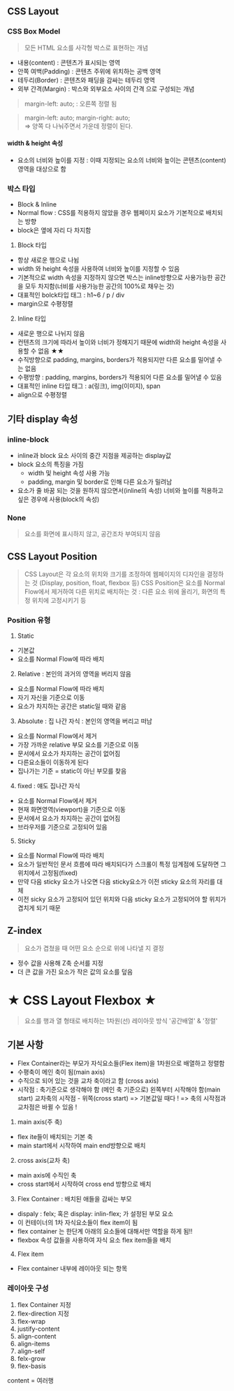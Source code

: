 ## CSS Layout
### CSS Box Model
> 모든 HTML 요소를 사각형 박스로 표현하는 개념
- 내용(content) : 콘텐츠가 표시되는 영역
- 안쪽 여백(Padding) : 콘텐츠 주위에 위치하는 공백 영역
- 테두리(Border) : 콘텐츠와 패딩을 감싸는 테두리 영역
- 외부 간격(Margin) : 박스와 외부요소 사이의 간격
    으로 구성되는 개념


> margin-left: auto; : 오른쪽 정렬 됨    

> margin-left: auto;
  margin-right: auto;  
     => 양쪽 다 나눠주면서 가운데 정렬이 된다. 


#### width & height 속성
- 요소의 너비와 높이를 지정 : 이때 지정되는 요소의 너비와 높이는 콘텐츠(content) 영역을 대상으로 함

### 박스 타입
- Block & Inline
- Normal flow 
 : CSS를 적용하지 않았을 경우 웹페이지 요소가 기본적으로 배치되는 방향
- block은 옆에 자리 다 차지함

1. Block 타입
- 항상 새로운 행으로 나뉨
- width 와 height 속성을 사용하여 너비와 높이를 지정할 수 있음
- 기본적으로 width 속성을 지정하지 않으면 박스는 inline방향으로 사용가능한 공간을
  모두 차지함(너비를 사용가능한 공간의 100%로 채우는 것)
- 대표적인 bolck타입 태그 : h1~6 / p / div
- margin으로 수평정렬

2. Inline 타입
- 새로운 행으로 나뉘지 않음
- 컨텐츠의 크기에 따라서 높이와 너비가 정해지기 때문에 width와 height 속성을 사용할 수 없음 ★★
- 수직방향으로 padding, margins, borders가 적용되지만 
  다른 요소를 밀어낼 수는 없음
- 수평방향 : padding,  margins, borders가 적용되어
  다른 요소를 밀어낼 수 있음
- 대표적인 inline 타입 태그 : a(링크), img(이미지), span
- align으로 수평정렬


## 기타 display 속성
### inline-block
- inline과 block 요소 사이의 중간 지점을 제공하는 display값
- block 요소의 특징을 가짐
  - width 및 height 속성 사용 가능
  - padding, margin 및 border로 인해 다른 요소가 밀려남
- 요소가 줄 바꿈 되는 것을 원하지 않으면서(inline의 속성) 너비와 높이를 적용하고 싶은 경우에 사용(block의 속성)

### None
> 요소를 화면에 표시하지 않고, 공간조차 부여되지 않음 

## CSS Layout Position
> CSS Layout은 각 요소의 위치와 크기를 조정하여 웹페이지의 디자인을 결정하는 것 
  (Display, position, float, flexbox 등)
> CSS Position은 요소를 Normal Flow에서 제거하여 다른 위치로 배치하는 것
 : 다른 요소 위에 올리기, 화면의 특정 위치에 고정시키기 등

### Position 유형
1. Static 
- 기본값
- 요소를 Normal Flow에 따라 배치

2. Relative : 본인의 과거의 영역을 버리지 않음 
- 요소를 Normal Flow에 따라 배치
- 자기 자신을 기준으로 이동
- 요소가 차지하는 공간은 static일 때와 같음

3. Absolute : 집 나간 자식 : 본인의 영역을 버리고 떠남 
- 요소를 Normal Flow에서 제거
- 가장 가까운 relative 부모 요소를 기준으로 이동
- 문서에서 요소가 차지하는 공간이 없어짐
- 다른요소들이 이동하게 된다  
- 집나가는 기준 = static이 아닌 부모를 찾음

4. fixed : 얘도 집나간 자식
- 요소를 Normal Flow에서 제거
- 현재 화면영역(viewport)을 기준으로 이동
- 문서에서 요소가 차지하는 공간이 없어짐
- 브라우저를 기준으로 고정되어 있음 

5. Sticky 
- 요소를 Normal Flow에 따라 배치
- 요소가 일반적인 문서 흐름에 따라 배치되다가 스크롤이 특정 임계점에 도달하면
  그 위치에서 고정됨(fixed)
- 만약 다음 sticky 요소가 나오면 다음 sticky요소가 이전 sticky 요소의 자리를 대체
- 이전 sicky 요소가 고정되어 있던 위치와 다음 sticky 요소가 고정되어야 할 위치가 
  겹치게 되기 때문


## Z-index 
> 요소가 겹쳤을 때 어떤 요소 순으로 위에 나타낼 지 결정
- 정수 값을 사용해 Z축 순서를 지정
- 더 큰 값을 가진 요소가 작은 값의 요소를 덮음


# ★ CSS Layout Flexbox ★
> 요소를 행과 열 형태로 배치하는 1차원(선) 레이아웃 방식
> '공간배열' & '정렬'

## 기본 사항
- Flex Container라는 부모가 자식요소들(Flex item)을 1차원으로 배열하고 정렬함
- 수평축이 메인 축이 됨(main axis)
- 수직으로 되어 있는 것을 교차 축이라고 함 (cross axis)
- 시작점 : 축기준으로 생각해야 함 (메인 축 기준으로) 
  왼쪽부터 시작해야 함(main start) 
  교차축의 시작점 - 위쪽(cross start) 
  => 기본값일 때다 !
  => 축의 시작점과 교차점은 바뀔 수 있음 !

1. main axis(주 축)
- flex ite들이 배치되는 기본 축
- main start에서 시작하여 main end방향으로 배치

2. cross axis(교차 축)
- main axis에 수직인 축
- cross start에서 시작하여 cross end 방향으로 배치
 
3. Flex Container : 배치된 애들을 감싸는 부모
- dispaly : felx; 혹은 display: inlin-flex; 가 설정된 부모 요소
- 이 컨테이너의 1차 자식요소들이 flex item이 됨
- flex container 는 한단계 아래의 요소들에 대해서만 역할을 하게 됨!!
- flexbox 속성 값들을 사용하여 자식 요소 flex item들을 배치 

4. Flex item
- Flex container 내부에 레이아웃 되는 항목

### 레이아웃 구성
1. flex Container 지정
2. flex-direction 지정
3. flex-wrap
4. justify-content
5. align-content
6. align-items
7. align-self
8. felx-grow
9. flex-basis


content = 여러행
